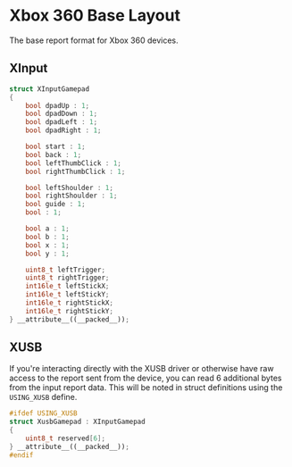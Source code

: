 # Xbox 360 Base Layout

The base report format for Xbox 360 devices.

## XInput

```cpp
struct XInputGamepad
{
    bool dpadUp : 1;
    bool dpadDown : 1;
    bool dpadLeft : 1;
    bool dpadRight : 1;

    bool start : 1;
    bool back : 1;
    bool leftThumbClick : 1;
    bool rightThumbClick : 1;

    bool leftShoulder : 1;
    bool rightShoulder : 1;
    bool guide : 1;
    bool : 1;

    bool a : 1;
    bool b : 1;
    bool x : 1;
    bool y : 1;

    uint8_t leftTrigger;
    uint8_t rightTrigger;
    int16le_t leftStickX;
    int16le_t leftStickY;
    int16le_t rightStickX;
    int16le_t rightStickY;
} __attribute__((__packed__));
```

## XUSB

If you're interacting directly with the XUSB driver or otherwise have raw access to the report sent from the device, you can read 6 additional bytes from the input report data. This will be noted in struct definitions using the `USING_XUSB` define.

```cpp
#ifdef USING_XUSB
struct XusbGamepad : XInputGamepad
{
    uint8_t reserved[6];
} __attribute__((__packed__));
#endif
```
